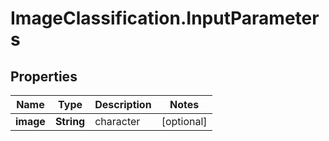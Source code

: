 # ImageClassification.InputParameters

## Properties
Name | Type | Description | Notes
------------ | ------------- | ------------- | -------------
**image** | **String** | character | [optional] 


